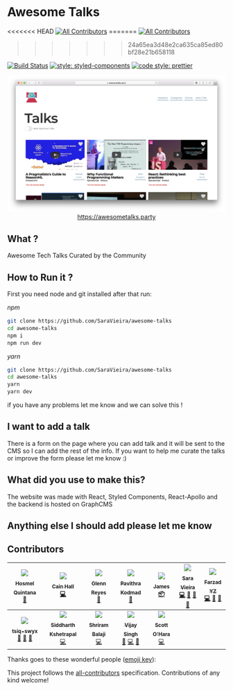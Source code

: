 # Awesome Talks

<<<<<<< HEAD [![All Contributors](https://img.shields.io/badge/all_contributors-10-orange.svg?style=flat-square)](#contributors) ======= [![All Contributors](https://img.shields.io/badge/all_contributors-12-orange.svg?style=flat-square)](#contributors)

> > > > > > > 24a65ea3d48e2ca635ca85ed80bf28e21b658118

[![Build Status](https://travis-ci.org/SaraVieira/awesome-talks.svg)](https://travis-ci.org/SaraVieira/awesome-talks) [![style: styled-components](https://img.shields.io/badge/style-%F0%9F%92%85%20styled--components-orange.svg?colorB=daa357&colorA=db748e)](https://github.com/styled-components/styled-components) [![code style: prettier](https://img.shields.io/badge/code_style-prettier-ff69b4.svg?style=flat-square)](https://github.com/prettier/prettier)

<center>
    <img src="./gh.png" alt="wesbite" />
    <a href="https://awesometalks.party">https://awesometalks.party</a>
</center>

## What ?

Awesome Tech Talks Curated by the Community

## How to Run it ?

First you need node and git installed after that run:

_npm_

```sh
git clone https://github.com/SaraVieira/awesome-talks
cd awesome-talks
npm i
npm run dev
```

_yarn_

```sh
git clone https://github.com/SaraVieira/awesome-talks
cd awesome-talks
yarn
yarn dev
```

if you have any problems let me know and we can solve this !

## I want to add a talk

There is a form on the page where you can add talk and it will be sent to the CMS so I can add the rest of the info. If you want to help me curate the talks or improve the form please let me know :)

## What did you use to make this?

The website was made with React, Styled Components, React-Apollo and the backend is hosted on GraphCMS

## Anything else I should add please let me know

## Contributors

<!-- ALL-CONTRIBUTORS-LIST:START - Do not remove or modify this section -->

<!-- prettier-ignore -->
| [<img src="https://avatars2.githubusercontent.com/u/1166143?v=4" width="100px;"/><br /><sub><b>Hosmel Quintana</b></sub>](http://hosmelq.com)<br />[🐛](https://github.com/SaraVieira/awesome-talks/issues?q=author%3Ahosmelq "Bug reports") | [<img src="https://avatars1.githubusercontent.com/u/15246256?v=4" width="100px;"/><br /><sub><b>Cain Hall</b></sub>](http://cainhall.com.au)<br />[💻](https://github.com/SaraVieira/awesome-talks/commits?author=cain "Code") | [<img src="https://avatars1.githubusercontent.com/u/5080854?v=4" width="100px;"/><br /><sub><b>Glenn Reyes</b></sub>](https://twitter.com/glnnrys)<br />[🐛](https://github.com/SaraVieira/awesome-talks/issues?q=author%3Aglennreyes "Bug reports") | [<img src="https://avatars2.githubusercontent.com/u/417268?v=4" width="100px;"/><br /><sub><b>Pavithra Kodmad</b></sub>](http://pavithrakodmad.com)<br />[🐛](https://github.com/SaraVieira/awesome-talks/issues?q=author%3Apksjce "Bug reports") | [<img src="https://avatars0.githubusercontent.com/u/542140?v=4" width="100px;"/><br /><sub><b>James</b></sub>](https://jmes.tech)<br />[📦](#platform-varjmes "Packaging/porting to new platform") | [<img src="https://avatars0.githubusercontent.com/u/1051509?v=4" width="100px;"/><br /><sub><b>Sara Vieira</b></sub>](http://iamsaravieira.com)<br />[💻](https://github.com/SaraVieira/awesome-talks/commits?author=SaraVieira "Code") [🤔](#ideas-SaraVieira "Ideas, Planning, & Feedback") [🎨](#design-SaraVieira "Design") [📖](https://github.com/SaraVieira/awesome-talks/commits?author=SaraVieira "Documentation") | [<img src="https://avatars3.githubusercontent.com/u/8332043?v=4" width="100px;"/><br /><sub><b>Farzad YZ</b></sub>](http://farzadyz.com)<br />[💻](https://github.com/SaraVieira/awesome-talks/commits?author=farskid "Code") [🐛](https://github.com/SaraVieira/awesome-talks/issues?q=author%3Afarskid "Bug reports") [🤔](#ideas-farskid "Ideas, Planning, & Feedback") |
| :---: | :---: | :---: | :---: | :---: | :---: | :---: |
| [<img src="https://avatars0.githubusercontent.com/u/35976578?v=4" width="100px;"/><br /><sub><b>tsiq-swyx</b></sub>](https://github.com/tsiq-swyx)<br />[💬](#question-tsiq-swyx "Answering Questions") [🤔](#ideas-tsiq-swyx "Ideas, Planning, & Feedback") [👀](#review-tsiq-swyx "Reviewed Pull Requests") | [<img src="https://avatars0.githubusercontent.com/u/1863771?v=4" width="100px;"/><br /><sub><b>Siddharth Kshetrapal</b></sub>](https://siddharthkp.github.io)<br />[💻](https://github.com/SaraVieira/awesome-talks/commits?author=siddharthkp "Code") | [<img src="https://avatars1.githubusercontent.com/u/11358903?v=4" width="100px;"/><br /><sub><b>Shriram Balaji</b></sub>](https://shriram-balaji.github.io)<br />[💻](https://github.com/SaraVieira/awesome-talks/commits?author=Shriram-Balaji "Code") | [<img src="https://avatars3.githubusercontent.com/u/4334983?v=4" width="100px;"/><br /><sub><b>Vijay Singh</b></sub>](http://sudovijay.com)<br />[💬](#question-sudovijay "Answering Questions") [💻](https://github.com/SaraVieira/awesome-talks/commits?author=sudovijay "Code") [🤔](#ideas-sudovijay "Ideas, Planning, & Feedback") | [<img src="https://avatars3.githubusercontent.com/u/4152514?v=4" width="100px;"/><br /><sub><b>Scott O'Hara</b></sub>](https://scottohara.me)<br />[💻](https://github.com/SaraVieira/awesome-talks/commits?author=scottaohara "Code") |

<!-- ALL-CONTRIBUTORS-LIST:END -->

Thanks goes to these wonderful people ([emoji key](https://github.com/kentcdodds/all-contributors#emoji-key)):

<!-- ALL-CONTRIBUTORS-LIST:START - Do not remove or modify this section -->

<!-- prettier-ignore -->
<!-- ALL-CONTRIBUTORS-LIST:END -->

This project follows the [all-contributors](https://github.com/kentcdodds/all-contributors) specification. Contributions of any kind welcome!
